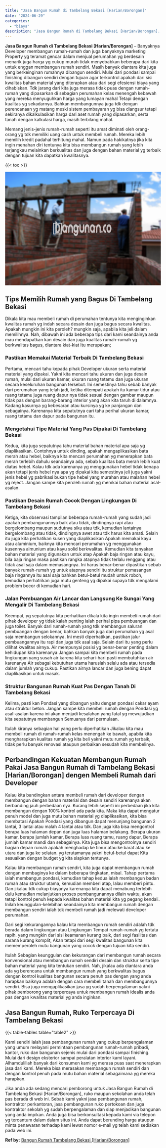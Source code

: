 ```yaml
---
title: "Jasa Bangun Rumah di Tambelang Bekasi [Harian/Borongan]"
date: "2024-06-29"
categories: 
  - "biaya"
description: "Jasa Bangun Rumah di Tambelang Bekasi [Harian/Borongan]. Jika anda ada sedang mencari pemborong untuk Jasa Bangun Rumah di Tambelang Bekasi [Harian/Borongan..."
---
```


**Jasa Bangun Rumah di Tambelang Bekasi \[Harian/Borongan\]** – Banyaknya Developer membangun rumah-rumah dan juga banyaknya marketing Property yg teramat gencar dalam menjual perumahan yg berdesain menarik juga harga yg cukup murah tidak menyebabkan beberapa dari kita untuk enggan membangun rumah sendiri. Masih banyak diantara kita juga yang berkeinginan rumahnya dibangun sendiri. Mulai dari pondasi sampai finishing dibangun sendiri dengan tujuan agar terkontrol apakah dari sisi kwalitas bahan material yang diterapkan atau dari segi efesiensi biaya yang dihabiskan. Tdk jarang dari kita juga merasa tidak puas dengan rumah-rumah yang dipasarkan di sebagian perumahan kelas menengah kebawah yang mereka menyuguhkan harga yang lumayan mahal Tetapi dengan kualitas yg sekadarnya. Bahkan membangunnya juga tdk dengan perencanaan yg matang meski sistem pembayaran yg bisa diangsur tetapi sekiranya dikalkulasikan harga dari aset rumah yang dipasarkan, serta tanah dengan kalkulasi harga, masih terbilang mahal.

Memang jenis-jenis rumah-rumah seperti itu amat diminati oleh orang-orang yg tdk memiliki uang cash untuk membeli rumah. Mereka lebih memilih kredit padahal terhitung mahal. Namun pada hakikatnya jika kita ingin menahan diri tentunya kita bisa membangun rumah yang lebih terjangkau melainkan berkualitas dan juga dengan bahan material yg terbaik dengan tujuan kita dapatkan kwalitasnya.

{{< toc >}}

![Jasa Bangun Rumah di Tambelang Bekasi [Harian/Borongan]](/images/borong-bangunan-37.png)

## Tips Memilih Rumah yang Bagus Di Tambelang Bekasi

Dikala kita mau membeli rumah di perumahan tentunya kita menginginkan kwalitas rumah yg indah secara desain dan juga bagus secara kwalitas. Apakah mungkin ini kita peroleh? mungkin saja, apabila kita jeli dalam memilihnya. Nah, dibawah ini ada beberapa tips dari kami seandainya anda mau mendapatkan kan desain dan juga kualitas rumah-rumah yg berkwalitas bagus, diantara kiat-kiat Itu merupakan;

### Pastikan Memakai Material Terbaik Di Tambelang Bekasi

Pertama, mencari tahu kepada pihak Developer ukuran serta material material yang dipakai. Yakni kita mencari tahu ukuran dan juga desain rumah, mulai dari ukuran kamar, ukuran ruang tetamu dan juga ukuran secara keseluruhan bangunan tersebut. Ini semestinya tahu sebab banyak dari perumahan yang telah jadi, ketika ditempati apakah itu kamar tidur atau ruang tetamu juga ruang dapur nya tidak sesuai dengan gambar maupun tidak pas dengan barang-barang interior yang akan kita taruh di dalamnya. Kadang kasurnya yg kebesaran atau kursinya yg ke panjangan dan sebagainya. Karenanya kita sepatutnya cari tahu perihal ukuran kamar, ruang tetamu dan dapur pada bangunan itu.

### Mengetahui Tipe Material Yang Pas Dipakai Di Tambelang Bekasi

Kedua, kita juga sepatutnya tahu material bahan material apa saja yg diaplikasikan. Contohnya untuk dinding, apakah mengaplikasikan bata merah atau hebel, baiknya kita mencari perumahan yg menerapkan bata merah terlebih dahulu seandainya ada, sebab kualitas bata merah lebih kuat diatas hebel. Kalau tdk ada karenanya yg menggunakan hebel tidak kenapa akan tetapi jenis hebel nya apa yg dipakai kita semestinya jeli juga yakni jenis hebel yg pabrikasi bukan tipe hebel yang murahan atau malahan hebel yg reject. Jangan sampe kita peroleh rumah yg memkai bahan material asal-asalan.

### Pastikan Desain Rumah Cocok Dengan Lingkungan Di Tambelang Bekasi

Ketiga, kita observasi tampilan beberapa rumah-rumah yang sudah jadi apakah pembangunannya baik atau tidak, dindingnya rapi atau bergelombang maupun sudutnya siku atau tdk, kemudian lantainya bergelombang atau tidak, dindingnya awet atau tdk harus kita amati. Selain itu juga kita perhatikan kusen yang diaplikasikan Apakah memakai kayu atau aluminium, baiknya kita mencari perumahan yg menggunakan kusennya almunium atau kayu solid berkwalitas. Kemudian kita tanyakan bahan material yang digunakan untuk atap Apakah baja ringan atau kayu, bila baja ringan maka pastikan rangka atapnya tidak terlalu renggang atau tidak asal saja dalam memasangnya. Ini harus benar-benar dipastikan sebab banyak rumah-rumah yg untuk atapnya sendiri itu struktur pemasangan baja ringannya itu asal saja bahkan betul-betul mudah untuk roboh, kemudian perhatrikan juga mutu genteng yg dipakai supaya tdk mengalami problem bocor di kemudian hari.

### Jalan Pembuangan Air Lancar dan Langsung Ke Sungai Yang Mengalir Di Tambelang Bekasi

Keempat, yg sepatutnya kita perhatikan dikala kita ingin membeli rumah dari pihak developer yg tidak kalah penting ialah perihal pipa pembuangan dan juga toilet. Banyak dari rumah-rumah yang tdk membangun saluran pembuangan dengan benar, bahkan banyak juga dari perumahan yg asal saja membangun selokannya. Ini mesti diperhatikan, pastikan jalur pembuangannya itu rapi dan juga tdk asal saja. Selain dari itu yang perlu dilihat kwalitas airnya. Air mempunyai posisi yg benar-benar penting dalam kehidupan kita karenanya Jangan sampai kita membeli rumah pada lingkungan yang susah air karena kita sehari-hari pasti membutuhkan air karenanya Air sebagai kebutuhan utama haruslah selalu ada atau tersedia dalam jumlah yang cukup. Pastikan airnya lancar dan juga bening dapat diaplikasikan untuk masak.

### Struktur Bangunan Rumah Kuat Pas Dengan Tanah Di Tambelang Bekasi

Kelima, pasti kan Pondasi yang dibangun yaitu dengan pondasi cakar ayam atau struktur beton. Jangan sampe kita membeli rumah dengan Pondasi yg asal-asalan karena ini akan menjadi kesalahan yang fatal yg mewujudkan kita sepatutnya membangun Semuanya dari permulaan.

Itulah kiranya sebagian hal yang perlu diperhatikan Jikalau kita mau membeli rumah di rumah-rumah kelas menengah ke bawah, apabila kita mengharapkan kualitas rumah yg kita beli yakni mutu rumah yg terbaik, tidak perlu banyak renovasi ataupun perbaikan sesudah kita membelinya.

## Perbandingan Kekuatan Membangun Rumah Pakai Jasa Bangun Rumah di Tambelang Bekasi \[Harian/Borongan\] dengen Membeli Rumah dari Developer

Kalau kita bandingkan antara membeli rumah dari developer dengan membangun dengan bahan material dan desain sendiri karenanya akan berbanding jauh perbedaan nya. Kurang lebih seperti ini perbedaan jika kita membangun dengan 100% kontrol ada pada kita. Maka kita dapat mengatur penuh model dan juga mutu bahan material yg diaplikasikan, kita bisa membatasi Apakah Pondasi yang dibangun dapat menunjang bangunan 2 lantai, 3 lantai atau malah 4 lantai atau tdk. Dan juga kita bisa mengontrol berapa luas halaman depan dan juga luas halaman belakang. Berapa ukuran kamar, berapa jumlah kamar, Berapa luas ruang tamu, ruang dapur, Berapa jumlah kamar mandi dan sebagainya. Kita juga bisa mengontrolnya sendiri bagian depan rumah apakah menghadap ke timur atau ke barat atau ke utara dan juga ke selatan. yg terutamanya yakni betul-betul dapat Kita sesuaikan dengan budget yg kita siapkan tentunya.

Kalau kita membangun rumah sendiri, kita juga dapat membangun rumah dengan membaginya ke dalam beberapa tingkatan, misal. Tahap pertama ialah membangun pondasi, kemudian tahap kedua ialah membangun badan rumah atau struktur utama, kemudian memberi atap, lalau memberi pintu. Dan jikalau tdk cukup biayanya karenanya kita dapat menabung terlebih dulu kemudian melanjutkan proses pembangunannya dilain waktu, akan tetapi kontrol penuh kepada kwalitas bahan material kita yg pegang kendali. Inilah keunggulan-kelebihan seandainya kita membangun rumah dengan membangun sendiri ialah tdk membeli rumah jadi melewati developer perumahan.

Dari segi kekurangannya kalau kita membangun rumah sendiri adalah tdk berada dalam lingkungan atau Lingkungan Tempat rumah-rumah yg tertata rapih. yang mungkin dari sisi keamanan kurang baik, dari segi fasilitas dan sarana kurang komplit, Akan tetapi dari segi kwalitas bangunan kita mememperoleh mutu bangunan yang cocok dengan tujuan kita sendiri.

Itulah Sebagian keunggulan dan kekurangan dari membangun rumah secara konvensional atau membangun rumah sendiri desain dan struktur serta tipe bahan material yang kita tentukan sendiri. Nah, jikalau ada diantara anda ada yg berencana untuk membangun rumah yang berkwalitas bagus dengan kontrol kualitas bangunan secara penuh pas dengan yang anda harapkan baiknya adalah dengan cara membeli tanah dan membangunnya sendiri. Bisa juga mengaplikasikan jasa yg sudah berpengalaman yakni pihak pemborong yang terpercaya untuk membangun rumah idealis anda pas dengan kwalitas material yg anda inginkan.

## Jasa Bangun Rumah, Ruko Terpercaya Di Tambelang Bekasi

{{< table-tables table="table2" >}}

Kami sendiri ialah jasa pembangunan rumah yang cukup berpengalaman yang umum melayani permintaan pembangunan rumah-rumah pribadi, kantor, ruko dan bangunan sejenis mulai dari pondasi sampai finishing. Mulai dari design eksterior sampai peralatan interior kami layani. Alhamdulillah banyak dari konsumen kami yg merasa puas saat menerapkan jasa dari kami. Mereka bisa merasakan membangun rumah sendiri dan dengan kontrol penuh pada mutu bahan material sebagaimana yg mereka harapkan.

Jika anda ada sedang mencari pemborong untuk Jasa Bangun Rumah di Tambelang Bekasi \[Harian/Borongan\], ruko maupun sekolahan anda telah pas berada di web ini. Sebab kami yakni jasa pembangunan rumah, kontraktor perkantoran, jasa pembangunan ruko pertokoan dan juga kontraktor sekolah yg sudah berpengalaman dan siap menjadikan bangunan yang anda impikan. Anda juga bisa berkonsultasi kepada kami via telepon yg tercantum dalam dalam situs ini. Anda dapat berunding harga ataupun minta penawaran terhadap kami lewat nomor e-mail yg telah kami sediakan pada web ini.

**Ref by:** [Bangun Rumah Tambelang Bekasi [Harian/Borongan]](https://id.wikipedia.org/wiki/Bangun)
